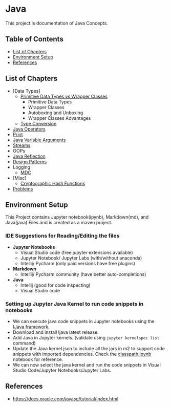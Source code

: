 # Java

This project is documentation of Java Concepts.



## Table of Contents

- [List of Chapters](#list-of-chapters)
- [Environment Setup](#environment-setup)
- [References](#references)



## List of Chapters

- [Data Types]
  - [Primitive Data Types vs Wrapper Classes](src/main/java/DataTypes/PrimitiveVsWrapper.ipynb)
    - Primitive Data Types
    - Wrapper Classes
    - Autoboxing and Unboxing
    - Wrapper Classes Advantages
  - [Type Conversion](src/main/java/DataTypes/TypeConversion.md)
- [Java Operators](src/main/java/Operators/Operators.ipynb)
- [Print](src/main/java/JavaPrint/Print.ipynb)
- [Java Variable Arguments](src/main/java/VariableArguments/Varargs.ipynb)
- [Streams](src/main/java/Streams/Streams.ipynb)
- OOPs
- [Java Reflection](src/main/java/JavaReflection)
- [Design Patterns](src/main/java/DesignPatterns)
- Logging
  - [MDC](src/main/java/Logging/MDC.ipynb)
- [Misc]
  - [Cryptographic Hash Functions](/src/main/java/Misc/HashFunctions.ipynb)
- [Problems](src/main/java/Problems)



## Environment Setup

This Project contains Jupyter notebook(ipynb), Markdown(md), and Java(java) Files and is created as a maven project.

### IDE Suggestions for Reading/Editing the files

- **Jupyter Notebooks**
  - Visual Studio code (free jupyter extensions available)
  - Jupyter Notebook/ Jupyter Labs (with/without anaconda)
  - Intellij/ Pycharm (only paid versions have free plugins)
- **Markdown**
  - Intellij/ Pycharm community (have better auto-completions)
- **Java**
  - Intellij (good for code inspecting)
  - Visual Studio code

### Setting up Jupyter Java Kernel to run code snippets in notebooks

- We can execute java code snippets in Jupyter notebooks using the [IJava framework](https://github.com/SpencerPark/IJava).
- Download and install Ijava latest release.
- Add Java in Jupyter kernels. (validate using `jupyter kernelspec list` command)
- Update the Java kernel.json to include all the jars in m2 to support code snippets with imported dependencies. Check the [classpath.ipynb](scripts/classpath.ipynb) notebook for reference.
- We can now select the java kernel and run the code snippets in Visual Studio Code/Jupyter Notebooks/Jupyter Labs.



## References

- https://docs.oracle.com/javase/tutorial/index.html
